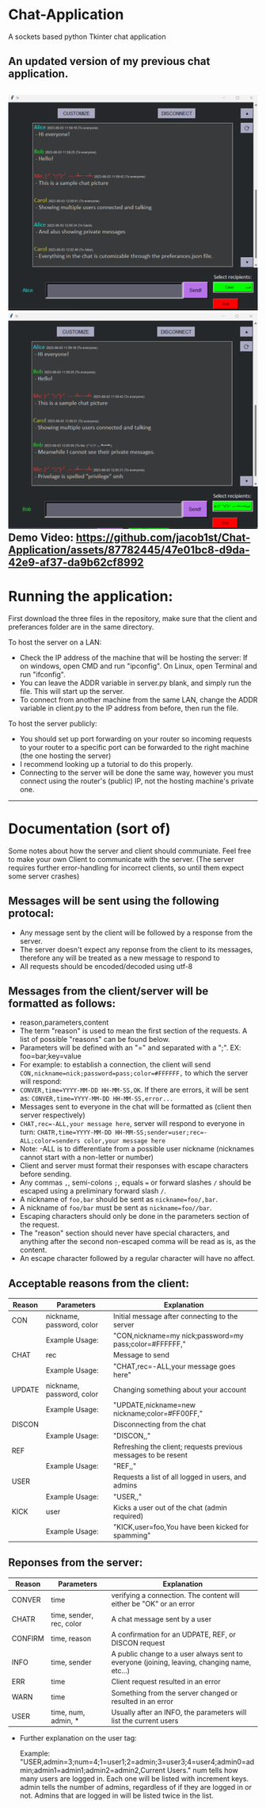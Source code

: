 # Chat-Application
A sockets based python Tkinter chat application

An updated version of my previous chat application.
----
![chat_picture](https://github.com/jacob1st/Chat-Application/blob/main/Demo/ChatAppImage.png)
![chat_picture1](https://github.com/jacob1st/Chat-Application/blob/main/Demo/ChatAppImage01.png)
Demo Video:
https://github.com/jacob1st/Chat-Application/assets/87782445/47e01bc8-d9da-42e9-af37-da9b62cf8992
----
# Running the application:
First download the three files in the repository, make sure that the client and preferances folder are in the same directory.

To host the server on a LAN:

  - Check the IP address of the machine that will be hosting the server: If on windows, open CMD and run "ipconfig". On Linux, open Terminal and run "ifconfig".
  - You can leave the ADDR variable in server.py blank, and simply run the file. This will start up the server.
  - To connect from another machine from the same LAN, change the ADDR variable in client.py to the IP address from before, then run the file.
  
To host the server publicly:
  - You should set up port forwarding on your router so incoming requests to your router to a specific port can be forwarded to the right machine (the one hosting the server)
  - I recommend looking up a tutorial to do this properly.
  - Connecting to the server will be done the same way, however you must connect using the router's (public) IP, not the hosting machine's private one.

----
# Documentation (sort of)
Some notes about how the server and client should communiate. Feel free to make your own Client to communicate with the server. (The server requires further error-handling for incorrect clients, so until them expect some server crashes)

Messages will be sent using the following protocal:
----
- Any message sent by the client will be followed by a response from the server.
- The server doesn't expect any reponse from the client to its messages, therefore any will be treated as a new message to respond to
- All requests should be encoded/decoded using utf-8
 
Messages from the client/server will be formatted as follows:
----
- reason,parameters,content
- The term "reason" is used to mean the first section of the requests. A list of possible "reasons" can be found below.
- Parameters will be defined with an "=" and separated with a ";". EX: foo=bar;key=value
- For example: to establish a connection, the client will send ```CON,nickname=nick;password=pass;color=#FFFFFF,``` to which the server will respond:
- ```CONVER,time=YYYY-MM-DD HH-MM-SS,OK```. If there are errors, it will be sent as: ```CONVER,time=YYYY-MM-DD HH-MM-SS,error...```
- Messages sent to everyone in the chat will be formatted as (client then server respectively)
- ```CHAT,rec=-ALL,your message here```, server will respond to everyone in turn: ```CHATR,time=YYYY-MM-DD HH-MM-SS;sender=user;rec=-ALL;color=senders color,your message here```
- Note: -ALL is to differentiate from a possible user nickname (nicknames cannot start with a non-letter or number)
- Client and server must format their responses with escape characters before sending.
- Any commas ```,```, semi-colons ```;```, equals ```=``` or forward slashes ```/``` should be escaped using a preliminary forward slash ```/```.
- A nickname of ```foo,bar``` should be sent as ```nickname=foo/,bar```.
- A nickname of ```foo/bar``` must be sent as ```nickname=foo//bar```.
- Escaping characters should only be done in the parameters section of the request. 
- The "reason" section should never have special characters, and anything after the second non-escaped comma will be read as is, as the content.
- An escape character followed by a regular character will have no affect.

 Acceptable reasons from the client:
 ----
 |Reason|Parameters|Explanation|
 |------|----------|-----------|
 |CON|nickname, password, color| Initial message after connecting to the server|
 ||Example Usage: | "CON,nickname=my nick;password=my pass;color=#FFFFFF,"|
 |CHAT|rec|Message to send|
 ||Example Usage: |"CHAT,rec=-ALL,your message goes here"|
 |UPDATE|nickname, password, color|Changing something about your account|
 ||Example Usage: |"UPDATE,nickname=new nickname;color=#FF00FF,"|
 |DISCON||Disconnecting from the chat|
 ||Example Usage: |"DISCON,,"|
 |REF||Refreshing the client; requests previous messages to be resent|
 ||Example Usage: |"REF,,"|
 |USER||Requests a list of all logged in users, and admins|
 ||Example Usage: |"USER,,"|
 |KICK|user|Kicks a user out of the chat (admin required)|
 ||Example Usage: |"KICK,user=foo,You have been kicked for spamming"|
        
Reponses from the server:
----
|Reason|Parameters|Explanation|
|------|----------|-----------|
|CONVER|time|verifying a connection. The content will either be "OK" or an error|
|CHATR|time, sender, rec, color|A chat message sent by a user|
|CONFIRM|time, reason|A confirmation for an UDPATE, REF, or DISCON request|
|INFO|time, sender|A public change to a user always sent to everyone (joining, leaving, changing name, etc...)|
|ERR|time|Client request resulted in an error|
|WARN|time|Something from the server changed or resulted in an error|
|USER|time, num, admin, *| Usually after an INFO, the parameters will list the current users|
- Further explanation on the user tag:
 
     Example: "USER,admin=3;num=4;1=user1;2=admin;3=user3;4=user4;admin0=admin;admin1=admin1;admin2=admin2,Current Users."
     num tells how many users are logged in. Each one will be listed with increment keys.
     admin tells the number of admins, regardless of if they are logged in or not. Admins that are logged in will be listed twice in the list.

  
